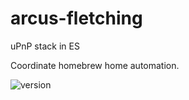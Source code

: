arcus-fletching
===============

uPnP stack in ES

Coordinate homebrew home automation.

![version](http://img.shields.io/npm/v/arcus-fletching.svg)
